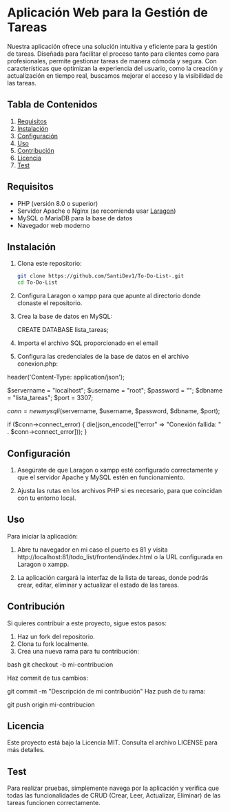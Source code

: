 # Aplicación Web para la Gestión de Tareas

Nuestra aplicación ofrece una solución intuitiva y eficiente para la gestión de tareas. Diseñada para facilitar el proceso tanto para clientes como para profesionales, permite gestionar tareas de manera cómoda y segura. Con características que optimizan la experiencia del usuario, como la creación y actualización en tiempo real, buscamos mejorar el acceso y la visibilidad de las tareas.

## Tabla de Contenidos

1. [Requisitos](#requisitos)
2. [Instalación](#instalación)
3. [Configuración](#configuración)
4. [Uso](#uso)
5. [Contribución](#contribución)
6. [Licencia](#licencia)
7. [Test](#test)

## Requisitos

- PHP (versión 8.0 o superior)
- Servidor Apache o Nginx (se recomienda usar [Laragon](https://laragon.org/))
- MySQL o MariaDB para la base de datos
- Navegador web moderno

## Instalación

1. Clona este repositorio:

   ```bash
   git clone https://github.com/SantiDev1/To-Do-List-.git
   cd To-Do-List

2. Configura Laragon o xampp para que apunte al directorio donde clonaste el repositorio.

3. Crea la base de datos en MySQL:

   CREATE DATABASE lista_tareas;

4. Importa el archivo SQL proporcionado en el email

5. Configura las credenciales de la base de datos en el archivo conexion.php:

  header('Content-Type: application/json');

$servername = "localhost";
$username = "root";
$password = "";
$dbname = "lista_tareas";
$port = 3307;

$conn = new mysqli($servername, $username, $password, $dbname, $port);

if ($conn->connect_error) {
    die(json_encode(["error" => "Conexión fallida: " . $conn->connect_error]));
} 

## Configuración

1. Asegúrate de que Laragon o xampp esté configurado correctamente y que el servidor Apache y MySQL estén en funcionamiento.

2. Ajusta las rutas en los archivos PHP si es necesario, para que coincidan con tu entorno local.

## Uso

Para iniciar la aplicación:

1. Abre tu navegador en mi caso el puerto es 81 y visita http://localhost:81/todo_list/frontend/index.html o la URL configurada en Laragon o xampp.

2. La aplicación cargará la interfaz de la lista de tareas, donde podrás crear, editar, eliminar y actualizar el estado de las tareas.

## Contribución

Si quieres contribuir a este proyecto, sigue estos pasos:

1. Haz un fork del repositorio.
2. Clona tu fork localmente.
3. Crea una nueva rama para tu contribución:

   
bash
   git checkout -b mi-contribucion

   Haz commit de tus cambios:

   git commit -m "Descripción de mi contribución"
Haz push de tu rama:

git push origin mi-contribucion

## Licencia

Este proyecto está bajo la Licencia MIT. Consulta el archivo LICENSE para más detalles.

## Test

Para realizar pruebas, simplemente navega por la aplicación y verifica que todas las funcionalidades de CRUD (Crear, Leer, Actualizar, Eliminar) de las tareas funcionen correctamente.

